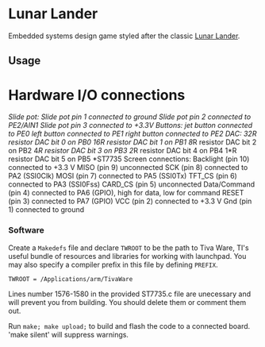 # Lunar Lander
Embedded systems design game styled after the classic [Lunar Lander](https://en.wikipedia.org/wiki/Lunar_Lander_(1979_video_game)).

## Usage

# Hardware I/O connections
*Slide pot:
Slide pot pin 1 connected to ground
Slide pot pin 2 connected to PE2/AIN1
Slide pot pin 3 connected to +3.3V
*Buttons:
jet button connected to PE0
left button connected to PE1
right button connected to PE2
*DAC:
32*R resistor DAC bit 0 on PB0
16*R resistor DAC bit 1 on PB1
8*R resistor DAC bit 2 on PB2
4*R resistor DAC bit 3 on PB3
2*R resistor DAC bit 4 on PB4
1*R resistor DAC bit 5 on PB5
*ST7735 Screen connections:
Backlight (pin 10) connected to +3.3 V
MISO (pin 9) unconnected
SCK (pin 8) connected to PA2 (SSI0Clk)
MOSI (pin 7) connected to PA5 (SSI0Tx)
TFT_CS (pin 6) connected to PA3 (SSI0Fss)
CARD_CS (pin 5) unconnected
Data/Command (pin 4) connected to PA6 (GPIO), high for data, low for command
RESET (pin 3) connected to PA7 (GPIO)
VCC (pin 2) connected to +3.3 V
Gnd (pin 1) connected to ground
### Software

Create a `Makedefs` file and declare `TWROOT` to be the path to Tiva Ware, TI's useful bundle of resources and libraries for working with launchpad. You may also specify a compiler prefix in this file by defining `PREFIX`.

```
TWROOT = /Applications/arm/TivaWare
```

Lines number 1576-1580 in the provided ST7735.c file are unecessary and will prevent you from building. You should delete them or comment them out.

Run `make; make upload;` to build and flash the code to a connected board. 'make silent' will suppress warnings.

